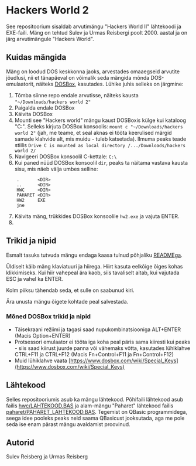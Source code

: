 # Hackers World 2

See repositoorium sisaldab arvutimängu "Hackers World II" lähtekoodi ja EXE-faili. Mäng on tehtud Sulev ja Urmas Reisbergi poolt 2000. aastal ja on järg arvutimängule "Hackers World".

## Kuidas mängida

Mäng on loodud DOS keskkonna jaoks, arvestades omaaegseid arvutite jõudlusi, nii et tänapäeval on võimalik seda mängida mõnda DOS-emulaatorit, näiteks [DOSBox](https://www.dosbox.com), kasutades. Lühike juhis selleks on järgmine:

1. Tõmba siinne repo endale arvutisse, näiteks kausta `"~/Downloads/hackers world 2"`
2. Paigalda endale DOSBox
3. Käivita DOSBox
4. Mounti see "Hackers world" mängu kaust DOSBoxis külge kui kataloog "C:\". Selleks kirjuta DOSBox konsoolis: `mount c "~/Downloads/hackers world 2"` (jah, me teame, et seal aknas ei tööta keerulised märgid samade klahvide alt, mis muidu - tuleb katsetada). Ilmuma peaks teade stiilis `Drive C is mounted as local directory /.../Downloads/hackers world 2/`
5. Navigeeri DOSBox konsoolil C-kettale: `C:\`
6. Kui paned nüüd DOSBox konsoolil `dir`, peaks ta näitama vastava kausta sisu, mis näeb välja umbes selline:
```
	.       <DIR>
	..      <DIR>
	HWC     <DIR>
	PAHARET <DIR>
	HW2     EXE
	jne
```
7. Käivita mäng, trükkides DOSBox konsoolile `hw2.exe` ja vajuta ENTER.
8. 

## Trikid ja nipid

Esmalt tasuks tutvuda mängu endaga kaasa tulnud põhjaliku [READMEga](LOE_MIND.txt).

Üldiselt käib mäng klaviatuuri ja hiirega. Hiirt kasuta eelkõige õiges kohas klikkimiseks. Kui hiir vahepeal ära kaob, siis tavaliselt aitab, kui vajutada ESC ja vahel ka ENTER.

Kolm piiksu tähendab seda, et sulle on saabunud kiri.

Ära unusta mängu õigete kohtade peal salvestada.

### Mõned DOSBox trikid ja nipid

* Täisekraani režiimi ja tagasi saad nupukombinatsiooniga ALT+ENTER (Macis Option+ENTER)
* Protsessori emulaator ei tööta iga koha peal päris sama kiiresti kui peaks - siis saad kiirust juurde panna või vähemaks võtta, kasutades lühiklahve CTRL+F11 ja CTRL+F12 (Macis Fn+Control+F11 ja Fn+Control+F12)
* Muid lühiklahve vaata [https://www.dosbox.com/wiki/Special_Keys](https://www.dosbox.com/wiki/Special_Keys)

## Lähtekood

Selles repositooriumis asub ka mängu lähtekood. Põhifaili lähtekood asub failis [hwc/LAHTEKOOD.BAS]() ja alam-mängu "Paharet" lähtekood failis [paharet/PAHARET_LAHTEKOOD.BAS](). Tegemist on QBasic programmidega, seega idee pooleks peaks neid saama QBasicust jooksutada, aga me pole seda ise enam pärast mängu avaldamist proovinud.

## Autorid

Sulev Reisberg ja Urmas Reisberg